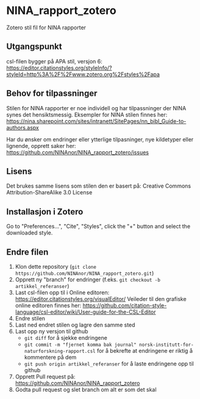 # NINA_rapport_zotero
Zotero stil fil for NINA rapporter

## Utgangspunkt
csl-filen bygger på APA stil, versjon 6:
https://editor.citationstyles.org/styleInfo/?styleId=http%3A%2F%2Fwww.zotero.org%2Fstyles%2Fapa


## Behov for tilpassninger
Stilen for NINA rapporter er noe individell og har tilpassninger der NINA synes det hensiktsmessig.
Eksempler for NINA stilen finnes her: https://nina.sharepoint.com/sites/intranett/SitePages/nn_bibl_Guide-to-authors.aspx

Har du ønsker om endringer eller ytterlige tilpasninger, nye kildetyper eller lignende,
opprett saker her: https://github.com/NINAnor/NINA_rapport_zotero/issues

## Lisens
Det brukes samme lisens som stilen den er basert på:
Creative Commons Attribution-ShareAlike 3.0 License

## Installasjon  i Zotero
Go to "Preferences...", "Cite", "Styles", click the "+" button and select the downloaded style.

## Endre filen
1. Klon dette repository (`git clone https://github.com/NINAnor/NINA_rapport_zotero.git`)
2. Opprett ny "branch" for endringer (f.eks. `git checkout -b artikkel_referanser`) 
3. Last csl-filen opp til i Online editoren: https://editor.citationstyles.org/visualEditor/ Veileder til den grafiske online editoren finnes her: https://github.com/citation-style-language/csl-editor/wiki/User-guide-for-the-CSL-Editor
4. Endre stilen
5. Last ned endret stilen og lagre den samme sted
6. Last opp ny versjon til github
   - `git diff` for å sjekke endringene
   - `git commit -m "fjernet komma bak journal" norsk-institutt-for-naturforskning-rapport.csl` for å bekrefte at endringene er riktig å kommentere på dem
   - `git push origin artikkel_referanser` for å laste endringene opp til github
7. Opprett Pull request på: https://github.com/NINAnor/NINA_rapport_zotero
8. Godta pull request og slet branch om alt er som det skal
